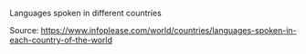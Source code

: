 Languages spoken in different countries

Source: https://www.infoplease.com/world/countries/languages-spoken-in-each-country-of-the-world
